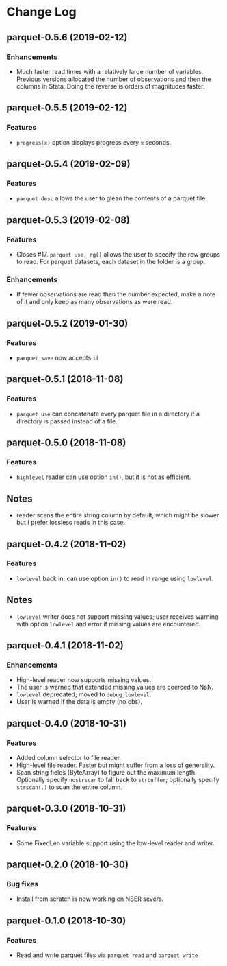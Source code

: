 Change Log
==========

## parquet-0.5.6 (2019-02-12)

### Enhancements

- Much faster read times with a relatively large number of variables.
  Previous versions allocated the number of observations and then the
  columns in Stata. Doing the reverse is orders of magnitudes faster.

## parquet-0.5.5 (2019-02-12)

### Features

- `progress(x)` option displays progress every `x` seconds.

## parquet-0.5.4 (2019-02-09)

### Features

- `parquet desc` allows the user to glean the contents of a parquet file.

## parquet-0.5.3 (2019-02-08)

### Features

- Closes #17. `parquet use, rg()` allows the user to specify the row
  groups to read.  For parquet datasets, each dataset in the folder is a
  group.

### Enhancements

- If fewer observations are read than the number expected, make a note
  of it and only keep as many observations as were read.

## parquet-0.5.2 (2019-01-30)

### Features

- `parquet save` now accepts `if`

## parquet-0.5.1 (2018-11-08)

### Features

- `parquet use` can concatenate every parquet file in a directory
  if a directory is passed instead of a file.

## parquet-0.5.0 (2018-11-08)

### Features

- `highlevel` reader can use option `in()`, but it is not as efficient.

## Notes

- reader scans the entire string column by default, which might be
  slower but I prefer lossless reads in this case.

## parquet-0.4.2 (2018-11-02)

### Features

- `lowlevel` back in; can use option `in()` to read in range using
  `lowlevel`.

## Notes

- `lowlevel` writer does not support missing values; user receives
  warning with option `lowlevel` and error if missing values are
  encountered.

## parquet-0.4.1 (2018-11-02)

### Enhancements

- High-level reader now supports missing values.
- The user is warned that extended missing values are coerced to NaN.
- `lowlevel` deprecated; moved to `debug_lowlevel`.
- User is warned if the data is empty (no obs).

## parquet-0.4.0 (2018-10-31)

### Features

- Added column selector to file reader.
- High-level file reader. Faster but might suffer from a loss of generality.
- Scan string fields (ByteArray) to figure out the maximum length.
  Optionally specify `nostrscan` to fall back to `strbuffer`; optionally
  specify `strscan(.)` to scan the entire column.

## parquet-0.3.0 (2018-10-31)

### Features

- Some FixedLen variable support using the low-level reader and writer.

## parquet-0.2.0 (2018-10-30)

### Bug fixes

- Install from scratch is now working on NBER severs.

## parquet-0.1.0 (2018-10-30)

### Features

- Read and write parquet files via `parquet read` and `parquet write`
